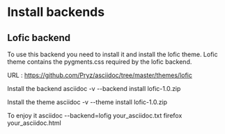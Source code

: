 Install backends
================

Lofic backend
-------------
To use this backend you need to install it and install the lofic theme. Lofic
theme contains the pygments.css required by the lofic backend.

URL : https://github.com/Pryz/asciidoc/tree/master/themes/lofic

Install the backend
    asciidoc -v --backend install lofic-1.0.zip

Install the theme
    asciidoc -v --theme install lofic-1.0.zip

To enjoy it
    asciidoc --backend=lofig your_asciidoc.txt
    firefox your_asciidoc.html
